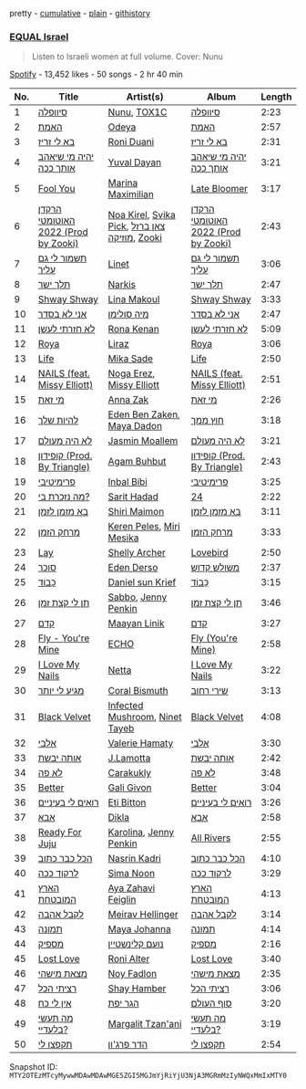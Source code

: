 pretty - [cumulative](/playlists/cumulative/37i9dQZF1DWVbXsIvZBlOB.md) - [plain](/playlists/plain/37i9dQZF1DWVbXsIvZBlOB) - [githistory](https://github.githistory.xyz/mackorone/spotify-playlist-archive/blob/main/playlists/plain/37i9dQZF1DWVbXsIvZBlOB)

### [EQUAL Israel](https://open.spotify.com/playlist/37i9dQZF1DWVbXsIvZBlOB)

> Listen to Israeli women at full volume\. Cover: Nunu

[Spotify](https://open.spotify.com/user/spotify) - 13,452 likes - 50 songs - 2 hr 40 min

| No. | Title | Artist(s) | Album | Length |
|---|---|---|---|---|
| 1 | [סיוופלה](https://open.spotify.com/track/3xoOOmHo07QA9Q7ng1aplW) | [Nunu](https://open.spotify.com/artist/0wJDdyoTfE5SuqPNFvi2lG), [TOX1C](https://open.spotify.com/artist/6Z46xqyaiWM6DMQY3EblAp) | [סיוופלה](https://open.spotify.com/album/7wHnlFe5drIJIPsl9y2qw8) | 2:23 |
| 2 | [האמת](https://open.spotify.com/track/1bd0D0cXcpGeJXsn2Xt8lc) | [Odeya](https://open.spotify.com/artist/28jEBK1RysfSUBHFofFflA) | [האמת](https://open.spotify.com/album/42hRqDyszb7lDxQpZ0Ba7o) | 2:57 |
| 3 | [בא לי זריז](https://open.spotify.com/track/02pLBPkAglC8l8Ohlz4eEY) | [Roni Duani](https://open.spotify.com/artist/3CHmL2qgsbMnGhBD2zYkTA) | [בא לי זריז](https://open.spotify.com/album/6y3ao4X7Rsj6IhjXOlJ3Iz) | 2:31 |
| 4 | [יהיה מי שיאהב אותך ככה](https://open.spotify.com/track/6YZpmN1uHer7Xm7YbNVg9y) | [Yuval Dayan](https://open.spotify.com/artist/4iWsyISSQEYGxdqBNVwqtA) | [יהיה מי שיאהב אותך ככה](https://open.spotify.com/album/3tHt0Dkwyk51LzGAUNd3pB) | 3:21 |
| 5 | [Fool You](https://open.spotify.com/track/0e4IIwzSLdxdul9v4Rh7lU) | [Marina Maximilian](https://open.spotify.com/artist/4ejLVLFQUlsBRYVMcfpzNp) | [Late Bloomer](https://open.spotify.com/album/0RyniyGgTct3QvYpMr1raD) | 3:17 |
| 6 | [הרקדן האוטומטי 2022 \(Prod by Zooki\)](https://open.spotify.com/track/6F5M2CoZcZVFFyZRAGvrsH) | [Noa Kirel](https://open.spotify.com/artist/1wak0ZG1LUrZPYx8RDTQoD), [Svika Pick](https://open.spotify.com/artist/7hMpCrQFkZm9Sy1S9ZwBFe), [צאן ברזל מוזיקה](https://open.spotify.com/artist/0ZpFHH7i9H9iHh6X0j73iv), [Zooki](https://open.spotify.com/artist/3op0YfwcHVh96CPZHemuQ6) | [הרקדן האוטומטי 2022 \(Prod by Zooki\)](https://open.spotify.com/album/2jFTsQIZkwkCA96TkoqHuX) | 2:43 |
| 7 | [תשמור לי גם עליך](https://open.spotify.com/track/5Ivm5Cb9K9kPe5clq02T3d) | [Linet](https://open.spotify.com/artist/31TJIzpuFOgX8owcV3nTrE) | [תשמור לי גם עליך](https://open.spotify.com/album/7xBT5SiuTbKwAv94tI8DaC) | 3:06 |
| 8 | [תלך ישר](https://open.spotify.com/track/7tPFVMzkCKn7TCm83Phabg) | [Narkis](https://open.spotify.com/artist/0z60F8toAJCUuhnUdbtFD6) | [תלך ישר](https://open.spotify.com/album/6fmM9yZ3vVOwpa5K0tVCSF) | 2:47 |
| 9 | [Shway Shway](https://open.spotify.com/track/5ffRg8fiHkQqqV8VARsYUw) | [Lina Makoul](https://open.spotify.com/artist/5jWJzXicyDE4CwlOR3omk7) | [Shway Shway](https://open.spotify.com/album/2wJNN9MXuShL6rnumTbfun) | 3:33 |
| 10 | [אני לא בסדר](https://open.spotify.com/track/3MDj4SGBJaWkCvvInyB7wG) | [מיה סולימן](https://open.spotify.com/artist/12ft1cfLUNXc6gfM1JzaKR) | [אני לא בסדר](https://open.spotify.com/album/0kgEOETTcsQ0hF1KW5iO7R) | 2:47 |
| 11 | [לא חזרתי לעשן](https://open.spotify.com/track/0rhBINwuJvOt2iqOw2WcWh) | [Rona Kenan](https://open.spotify.com/artist/5Rpubz1id17VKCrm0mBW1h) | [לא חזרתי לעשן](https://open.spotify.com/album/2qOPRE4qKTqPKk4Vmr2bJP) | 5:09 |
| 12 | [Roya](https://open.spotify.com/track/4mmyAhGY3mLh4pU7LopsLH) | [Liraz](https://open.spotify.com/artist/0qTgfqWyTcC1VAYn2vSMpk) | [Roya](https://open.spotify.com/album/5zHQb6ghq3nsIPQIRPBm2Y) | 3:06 |
| 13 | [Life](https://open.spotify.com/track/6yMbbEPCNZKoF4pCBcWaB1) | [Mika Sade](https://open.spotify.com/artist/0kROWsDsrudeisdMchbraW) | [Life](https://open.spotify.com/album/0LCNicVq6K4AwT8fOrMKRv) | 2:50 |
| 14 | [NAILS \(feat\. Missy Elliott\)](https://open.spotify.com/track/318MngwqDyMYOzhDcZkUoq) | [Noga Erez](https://open.spotify.com/artist/5VwCIS8jdx9ZHjApLFNrTZ), [Missy Elliott](https://open.spotify.com/artist/2wIVse2owClT7go1WT98tk) | [NAILS \(feat\. Missy Elliott\)](https://open.spotify.com/album/250tsczCTKdauTN2QJgak4) | 2:51 |
| 15 | [מי זאת](https://open.spotify.com/track/3iJQ54fGO6CyP374UzvDJu) | [Anna Zak](https://open.spotify.com/artist/3lVXtKsFTJM8ecY8gqdoCo) | [מי זאת](https://open.spotify.com/album/3vAQYVlLZrzs7lrjisl5VC) | 2:26 |
| 16 | [להיות שלך](https://open.spotify.com/track/7CPasWdfdTqdPHg91rUCpZ) | [Eden Ben Zaken](https://open.spotify.com/artist/2eUKkTNZsIuZzV95DM0cbt), [Maya Dadon](https://open.spotify.com/artist/2CFhpsYDfBaq8q9enYLdBG) | [חוץ ממך](https://open.spotify.com/album/4P8ClljYc0ABC9cDVJAxHF) | 3:18 |
| 17 | [לא היה מעולם](https://open.spotify.com/track/5pZmyjoGBrQ1inaZmXXpFA) | [Jasmin Moallem](https://open.spotify.com/artist/3cDi1D2FHMVgljfdB1QVgr) | [לא היה מעולם](https://open.spotify.com/album/0g1opMY6902IcH7XIBrbLN) | 3:21 |
| 18 | [קופידון \(Prod\. By Triangle\)](https://open.spotify.com/track/4W1G1xlxcirdtXosgsR0m0) | [Agam Buhbut](https://open.spotify.com/artist/3JPKPnzWJGjccn8SnjwA5i) | [קופידון \(Prod\. By Triangle\)](https://open.spotify.com/album/13cZhKohwvhPrY34nk3qsj) | 2:43 |
| 19 | [פרימיטיבי](https://open.spotify.com/track/3yrRbZeS9ZKLRi2QDRXyrc) | [Inbal Bibi](https://open.spotify.com/artist/3ycYrLmJipiOEbtNdpfvhc) | [פרימיטיבי](https://open.spotify.com/album/6OLfMd1jTe6EbfWoknNPzt) | 3:25 |
| 20 | [מה נזכרת בי?](https://open.spotify.com/track/6CDry7lUxfINFdiQ2PDUgi) | [Sarit Hadad](https://open.spotify.com/artist/39jFFncu6W0phhYK16Dp9g) | [24](https://open.spotify.com/album/5JnHpd9o8n1snOjhQIrTE0) | 2:22 |
| 21 | [בא מזמן לזמן](https://open.spotify.com/track/3yAT1YCcxHYfzopKSawQM1) | [Shiri Maimon](https://open.spotify.com/artist/3giniJpo19Md4V5Plataq2) | [בא מזמן לזמן](https://open.spotify.com/album/0OrbuQERxJJ0glkoE3KzTs) | 3:11 |
| 22 | [מרחק הזמן](https://open.spotify.com/track/5QKiAnRGh63t6zsIXhBX5g) | [Keren Peles](https://open.spotify.com/artist/1T4wAIwQNLsOLQRkPVurY9), [Miri Mesika](https://open.spotify.com/artist/0GmwRPHVAU8zOdTOujIDUa) | [מרחק הזמן](https://open.spotify.com/album/1dOfTKlfoPGTafA0frwfTX) | 3:33 |
| 23 | [Lay](https://open.spotify.com/track/4kg4gvKONZ1PjsWSAoJ1fS) | [Shelly Archer](https://open.spotify.com/artist/30bKK8WANSnIYZJ4Yt7OhM) | [Lovebird](https://open.spotify.com/album/3YYuEmHBs6EiyQkDYrT4nK) | 2:50 |
| 24 | [סוכר](https://open.spotify.com/track/6MppVuQjxN9rV4jnI2nypy) | [Eden Derso](https://open.spotify.com/artist/7sG6GYc2AsX0HNOkVdGCO4) | [משולש קדוש](https://open.spotify.com/album/5hk5va1tbx2mlGNsc9EYrJ) | 2:37 |
| 25 | [כָּבוֹד](https://open.spotify.com/track/50MKWXRphRZPAWHm1o9Dn7) | [Daniel sun Krief](https://open.spotify.com/artist/1SLLGXX3xcLqUuYpBDvJQm) | [כָּבוֹד](https://open.spotify.com/album/4uhBSCwAjVHz2Bl7uwVQrE) | 3:15 |
| 26 | [תן לי קצת זמן](https://open.spotify.com/track/5L3XWHzsFgEo9fiNZUy8qf) | [Sabbo](https://open.spotify.com/artist/1Le4RKC0GO8sD4cRxmqlgp), [Jenny Penkin](https://open.spotify.com/artist/30BQvdG9vRDDXZtEEyELke) | [תן לי קצת זמן](https://open.spotify.com/album/4ZSRMtMx3b3uEx0qhA9QZi) | 3:46 |
| 27 | [קדם](https://open.spotify.com/track/39MGd1DWkfjbsywhal4Hhh) | [Maayan Linik](https://open.spotify.com/artist/6RzuwCbcn7Lxkg32uUcHLR) | [קדם](https://open.spotify.com/album/1yStdlqzam9jBtPpAPmUgW) | 3:27 |
| 28 | [Fly \- You're Mine](https://open.spotify.com/track/4fYluChkI4HFZWBvbBTUmm) | [ECHO](https://open.spotify.com/artist/5Ezb2z7gSLMpXaG0oyacpW) | [Fly \(You're Mine\)](https://open.spotify.com/album/5fQo0BWnHHwDTTAKuD80RM) | 2:58 |
| 29 | [I Love My Nails](https://open.spotify.com/track/2k82Sd9BFxoWlraYIjuyjM) | [Netta](https://open.spotify.com/artist/4Z4afeDmHFxPmJorIwupbZ) | [I Love My Nails](https://open.spotify.com/album/5nGPsA2CATVAgLAqgKtG0I) | 3:22 |
| 30 | [מגיע לי יותר](https://open.spotify.com/track/33Gsw1B8LUzHDonqIGUeNu) | [Coral Bismuth](https://open.spotify.com/artist/4HHSTY3bNxoprZF3vJ8gLE) | [שירי רחוב](https://open.spotify.com/album/6w7zgx1vayDs9nstbNXAY4) | 3:13 |
| 31 | [Black Velvet](https://open.spotify.com/track/0UyvpiRpS6aR33jAHweZbL) | [Infected Mushroom](https://open.spotify.com/artist/6S2tas4z6DyIklBajDqJxI), [Ninet Tayeb](https://open.spotify.com/artist/4oEhVAb4wkpqQbOqVMroI4) | [Black Velvet](https://open.spotify.com/album/2sLR9P3xAhR74bmiyK6V8i) | 4:08 |
| 32 | [אלבי](https://open.spotify.com/track/2fMsxBDbsQovSnextVMQfw) | [Valerie Hamaty](https://open.spotify.com/artist/6BY5HhFibJ6LXJ1vVAByLw) | [אלבי](https://open.spotify.com/album/3svjFO52ncu312cHioJ9Ar) | 3:30 |
| 33 | [אותה יבשת](https://open.spotify.com/track/3HCLZM8qfkvaQ7kONG6pD1) | [J.Lamotta](https://open.spotify.com/artist/76O0DRobXGao078KT0xci8) | [אותה יבשת](https://open.spotify.com/album/4KqGPqJe7nToy8iv0bXdmA) | 2:42 |
| 34 | [לא פה](https://open.spotify.com/track/3St2GL2nhV9NjSQ53Mt41M) | [Carakukly](https://open.spotify.com/artist/7hEYcTJuBYjhekQukXWBWu) | [לא פה](https://open.spotify.com/album/5MV1K249V7Ak15QUfytWgR) | 3:48 |
| 35 | [Better](https://open.spotify.com/track/3NfBk95LO64opvc5zBJcso) | [Gali Givon](https://open.spotify.com/artist/2DiOrNDsdtk2BAPfBhnPEQ) | [Better](https://open.spotify.com/album/3TqUbDtXBeXjhxCX6u6soi) | 3:04 |
| 36 | [רואים לי בעיניים](https://open.spotify.com/track/1r31dA7kMJwdHH1ORB1WCo) | [Eti Bitton](https://open.spotify.com/artist/7MzV6mIgDnggfqOqfs69Ze) | [רואים לי בעיניים](https://open.spotify.com/album/5ABLYHA7L3gLnn65eJT5Gp) | 3:26 |
| 37 | [אבא](https://open.spotify.com/track/0yaSrsHZHXZFBoTtz7XO1p) | [Dikla](https://open.spotify.com/artist/02XPYZHiiXvgdluCi3Esxg) | [אבא](https://open.spotify.com/album/1ew1zAoIFHlgGiu5Cpmkd0) | 2:58 |
| 38 | [Ready For Juju](https://open.spotify.com/track/1DDzP3Taf81IHnmaI7e8zx) | [Karolina](https://open.spotify.com/artist/1h40NvcAHSbG4O2r3932kB), [Jenny Penkin](https://open.spotify.com/artist/30BQvdG9vRDDXZtEEyELke) | [All Rivers](https://open.spotify.com/album/4sE9YpuUHkoVFQrsN7NTTx) | 2:55 |
| 39 | [הכל כבר כתוב](https://open.spotify.com/track/3llheMqLVItv2kIKUXnUo9) | [Nasrin Kadri](https://open.spotify.com/artist/6kKweapGufuHSv5CXVURim) | [הכל כבר כתוב](https://open.spotify.com/album/21Y3yG2bQHLNj6joYws28U) | 4:10 |
| 40 | [לרקוד ככה](https://open.spotify.com/track/6fesl4bSTs5hNDryQyQl2a) | [Sima Noon](https://open.spotify.com/artist/2DMdTMjbXXHnlhsnJ9UJyz) | [לרקוד ככה](https://open.spotify.com/album/0SX3RPtAOIx0QJxsUNCiyY) | 3:29 |
| 41 | [הארץ המובטחת](https://open.spotify.com/track/2pEgCKfTEcOcl0Fw96jVex) | [Aya Zahavi Feiglin](https://open.spotify.com/artist/5OTBHykSuThA0RdYZTvDa2) | [הארץ המובטחת](https://open.spotify.com/album/4dfrLoP4ewNRQPLbpyGpZo) | 4:13 |
| 42 | [לקבל אהבה](https://open.spotify.com/track/7nyJGHaqlDeEWx3onJ2Ryj) | [Meirav Hellinger](https://open.spotify.com/artist/5I33atw5kt4yjIVMgvBBgy) | [לקבל אהבה](https://open.spotify.com/album/4hrPR8gklw9w3gfCHtkAJS) | 3:14 |
| 43 | [תמונה](https://open.spotify.com/track/5WabBQzAXfPTfQRgeVl4zT) | [Maya Johanna](https://open.spotify.com/artist/2pgAILWtXXJqguZ19FoDtl) | [תמונה](https://open.spotify.com/album/34c59VGaTme36d0cMKr5hg) | 4:14 |
| 44 | [מספיק](https://open.spotify.com/track/1MpKDsdK3511VuUodnS64P) | [נועם קלינשטיין](https://open.spotify.com/artist/0fApsdhIzCLZQh7hZShlqV) | [מספיק](https://open.spotify.com/album/5qBvgi4V8eezMQv8HI6Yo6) | 2:16 |
| 45 | [Lost Love](https://open.spotify.com/track/0Ve71xgj2V425wVyLQ0G1Y) | [Roni Alter](https://open.spotify.com/artist/2QZYh3YAFWqpJHf01j0DbN) | [Lost Love](https://open.spotify.com/album/55mRI2DFGTWBFWWPlxkadC) | 3:40 |
| 46 | [מצאת מישהי](https://open.spotify.com/track/4phgRAtdNFqGb6UWjYBGdQ) | [Noy Fadlon](https://open.spotify.com/artist/4VFtBffxanXW7fbw1xH7at) | [מצאת מישהי](https://open.spotify.com/album/3z2YU9BcESc9kcCmzmksEo) | 2:35 |
| 47 | [רציתי הכל](https://open.spotify.com/track/6TnN5ilTJu41FYibpxVwfs) | [Shay Hamber](https://open.spotify.com/artist/7gFDsAzdTcWL3Rq2t2ACa8) | [רציתי הכל](https://open.spotify.com/album/4BMPWzIHpuQejDxuqbZ9lt) | 3:06 |
| 48 | [אין לי כח](https://open.spotify.com/track/2efFvzscaBfxjXsMImlRV9) | [הגר יפת](https://open.spotify.com/artist/0yuzd9F7msg9MS8MTzQOmy) | [סוף העולם](https://open.spotify.com/album/3uJeLXqDAurN2eZPSkn8W9) | 3:20 |
| 49 | [מה תעשי בלעדיי?](https://open.spotify.com/track/0wI7bezsgafxJaJFyvs4N0) | [Margalit Tzan'ani](https://open.spotify.com/artist/2l6M7GaS9x3rZOX6nDX3CM) | [מה תעשי בלעדיי?](https://open.spotify.com/album/1VUMmjoEWN1gZhvv6Ad8G9) | 3:19 |
| 50 | [תקפצו לי](https://open.spotify.com/track/0cPx0S4t90ZuPEs8Zt8wyu) | [הדר פרג'ון](https://open.spotify.com/artist/6MjdGFM41dTrcBfxgwK7Xh) | [תקפצו לי](https://open.spotify.com/album/4NlUVgKbRVJqiB7QQqxK12) | 2:54 |

Snapshot ID: `MTY2OTEzMTcyMywwMDAwMDAwMGE5ZGI5MGJmYjRiYjU3NjA3MGRmMzIyNWQxMmIxMTY0`
